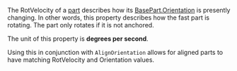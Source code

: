The RotVelocity of a [part](https://developer.roblox.com/api-reference/class/BasePart) describes how its [BasePart.Orientation](https://developer.roblox.com/api-reference/property/BasePart/Orientation) is presently changing. In other words, this property describes how the fast part is rotating. The part only rotates if it is not anchored.

 The unit of this property is **degrees per second**.

Using this in conjunction with `AlignOrientation` allows for aligned parts to have matching RotVelocity and Orientation values.